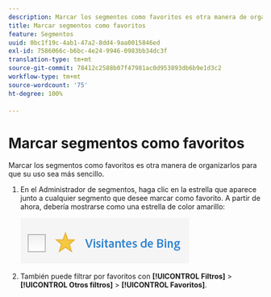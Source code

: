 ```yaml
---
description: Marcar los segmentos como favoritos es otra manera de organizarlos para que su uso sea más sencillo.
title: Marcar segmentos como favoritos
feature: Segmentos
uuid: 0bc1f19c-4ab1-47a2-8dd4-9aa0015846ed
exl-id: 7586066c-b6bc-4e24-9946-0983bb34dc3f
translation-type: tm+mt
source-git-commit: 78412c2588b07f47981ac0d953893db6b9e1d3c2
workflow-type: tm+mt
source-wordcount: '75'
ht-degree: 100%

---
```


# Marcar segmentos como favoritos

Marcar los segmentos como favoritos es otra manera de organizarlos para que su uso sea más sencillo.

1. En el Administrador de segmentos, haga clic en la estrella que aparece junto a cualquier segmento que desee marcar como favorito. A partir de ahora, debería mostrarse como una estrella de color amarillo:

   ![](assets/favorites.png)

1. También puede filtrar por favoritos con **[!UICONTROL Filtros]** > **[!UICONTROL Otros filtros]** > **[!UICONTROL Favoritos]**.
